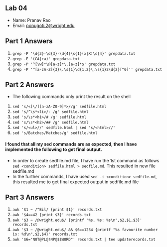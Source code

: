 ## Lab 04

- Name: Pranav Rao
- Email: ponugoti.2@wright.edu

## Part 1 Answers

1. `grep -P '\d{3}-\d{3}-\d{4}\s{1}(x|X)\d{4}' grepdata.txt`
2. `grep -E '(CA|ca)' grepdata.txt`
3. `grep -P '^[\w]*\@[a-z]*\.[a-z]*$' grepdata.txt`
4. `grep -P '^[a-zA-Z]{3}\.\s{1}\d{1,2}\,\s{1}2\d{2}[^0]'' grepdata.txt`

## Part 2 Answers
- The following commands only print the result on the shell
1. `sed 's/<[\/][a-zA-Z0-9]*>//g' sedfile.html`
2. `sed 's/^\s*<li>/- /g' sedfile.html`
3. `sed 's/\s*<h1>/# /g' sedfile.html`
4. `sed 's/\s*<h2>/## /g' sedfile.html`
5. `sed 's/<ul>//' sedfile.html | sed 's/<html>//'`
6. `sed 's/Batches/Matches/g' sedfile.html`
#### I found that all my sed commands are as expected, then I have implemented the following to get final output.
- In order to create sedfile.md file, I have run the 1st command as follows `sed <condition> sedfile.html > sedfile.md`. This resulted in new file sedfile.md
- In the further commands, I have used `sed -i <condition> sedfile.md`, this resulted me to get final expected output in sedfile.md file

## Part 3 Answers

1. `awk '$1 ~ /^Bil/ {print $1}' records.txt`
2. `awk '$4==42 {print $3}' records.txt`
3. `awk '$3 ~ /@wright.edu$/ {printf "%s, %s: %s\n",$2,$1,$3}' records.txt`
4. `awk '$3 ~ /@wright.edu$/ && $6==1234 {printf "%s favourite number is: %d\n",$2,$4}' records.txt`
5. `awk '$6="N0T@PL@!NP@$$W0RD"' records.txt | tee updaterecords.txt`

